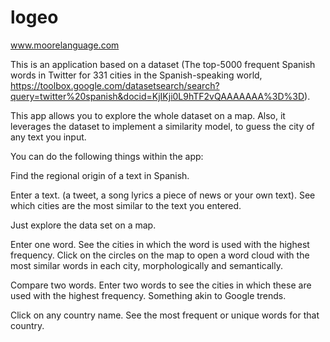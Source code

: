 # logeo
www.moorelanguage.com

This is an application based on a dataset (The top-5000 frequent Spanish words in Twitter for 331 cities in the Spanish-speaking world, https://toolbox.google.com/datasetsearch/search?query=twitter%20spanish&docid=KjIKji0L9hTF2vQAAAAAAA%3D%3D). 

This app allows you to explore the whole dataset on a map. Also, it leverages the dataset to implement a similarity model, to guess the city of any text you input.

You can do the following things within the app:

 Find the regional origin of a text in Spanish.

 Enter a text. (a tweet, a song lyrics a piece of news or your own text). See which cities are the most similar to the text you entered. 

 Just explore the data set on a map.

 Enter one word. See the cities in which the word is used with the highest frequency. Click on the circles on the map to open a word cloud with the most similar words in each city, morphologically and semantically.

 Compare two words. Enter two words to see the cities in which these are used with the highest frequency. Something akin to Google trends.


Click on any country name. See the most frequent or unique words for that country. 
